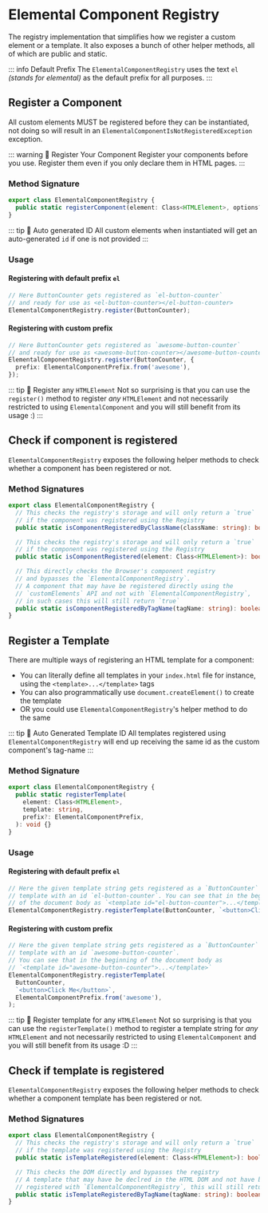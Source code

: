 # Elemental Component Registry

The registry implementation that simplifies how we register a custom element or a template.
It also exposes a bunch of other helper methods, all of which are public and static.

::: info Default Prefix
The `ElementalComponentRegistry` uses the text `el` _(stands for elemental)_ as the default prefix
for all purposes.
:::

## Register a Component

All custom elements MUST be registered before they can be instantiated, not doing so will result in an
`ElementalComponentIsNotRegisteredException` exception.

::: warning 👺 Register Your Component
Register your components before you use. Register them even if you only declare them in HTML pages.
:::

### Method Signature

```ts
export class ElementalComponentRegistry {
  public static registerComponent(element: Class<HTMLElement>, options?: RegistrationOptions): void {}
}
```

::: tip 💁 Auto generated ID
All custom elements when instantiated will get an auto-generated `id` if one is not provided
:::

### Usage

#### Registering with default prefix `el`

```ts
// Here ButtonCounter gets registered as `el-button-counter`
// and ready for use as <el-button-counter></el-button-counter>
ElementalComponentRegistry.register(ButtonCounter);
```

#### Registering with custom prefix

```ts
// Here ButtonCounter gets registered as `awesome-button-counter`
// and ready for use as <awesome-button-counter></awesome-button-counter>
ElementalComponentRegistry.register(ButtonCounter, {
  prefix: ElementalComponentPrefix.from('awesome'),
});
```

::: tip 💁 Register any `HTMLElement`
Not so surprising is that you can use the `register()` method to register _any_ `HTMLElement` and not necessarily
restricted to using `ElementalComponent` and you will still benefit from its usage :)
:::

## Check if component is registered

`ElementalComponentRegistry` exposes the following helper methods to check whether a component has been registered or
not.

### Method Signatures

```ts
export class ElementalComponentRegistry {
  // This checks the registry's storage and will only return a `true`
  // if the component was registered using the Registry
  public static isComponentRegisteredByClassName(className: string): boolean {}

  // This checks the registry's storage and will only return a `true`
  // if the component was registered using the Registry
  public static isComponentRegistered(element: Class<HTMLElement>): boolean {}

  // This directly checks the Browser's component registry
  // and bypasses the `ElementalComponentRegistry`.
  // A component that may have be registered directly using the
  // `customElements` API and not with `ElementalComponentRegistry`,
  // in such cases this will still return `true`
  public static isComponentRegisteredByTagName(tagName: string): boolean {}
}
```

## Register a Template

There are multiple ways of registering an HTML template for a component:

- You can literally define all templates in your `index.html` file for instance, using the `<template>...</template>`
  tags
- You can also programmatically use `document.createElement()` to create the template
- OR you could use `ElementalComponentRegistry`'s helper method to do the same

::: tip 💁 Auto Generated Template ID
All templates registered using `ElementalComponentRegistry` will end up receiving the same id
as the custom component's tag-name
:::

### Method Signature

```ts
export class ElementalComponentRegistry {
  public static registerTemplate(
    element: Class<HTMLElement>,
    template: string,
    prefix?: ElementalComponentPrefix,
  ): void {}
}
```

### Usage

#### Registering with default prefix `el`

```ts
// Here the given template string gets registered as a `ButtonCounter`
// template with an id `el-button-counter`. You can see that in the beginning
// of the document body as `<template id="el-button-counter">...</template>`
ElementalComponentRegistry.registerTemplate(ButtonCounter, `<button>Click Me</button>`);
```

#### Registering with custom prefix

```ts
// Here the given template string gets registered as a `ButtonCounter`
// template with an id `awesome-button-counter`.
// You can see that in the beginning of the document body as
// `<template id="awesome-button-counter">...</template>`
ElementalComponentRegistry.registerTemplate(
  ButtonCounter,
  `<button>Click Me</button>`,
  ElementalComponentPrefix.from('awesome'),
);
```

::: tip 💁 Register template for any `HTMLElement`
Not so surprising is that you can use the `registerTemplate()` method to register a template string for
_any_ `HTMLElement` and not necessarily restricted to using `ElementalComponent` and you will still benefit from its
usage :D
:::

## Check if template is registered

`ElementalComponentRegistry` exposes the following helper methods to check whether a component template has been
registered or not.

### Method Signatures

```ts
export class ElementalComponentRegistry {
  // This checks the registry's storage and will only return a `true`
  // if the template was registered using the Registry
  public static isTemplateRegistered(element: Class<HTMLElement>): boolean {}

  // This checks the DOM directly and bypasses the registry
  // A template that may have be declred in the HTML DOM and not have been
  // registered with `ElementalComponentRegistry`, this will still return `true`
  public static isTemplateRegisteredByTagName(tagName: string): boolean {}
}
```
